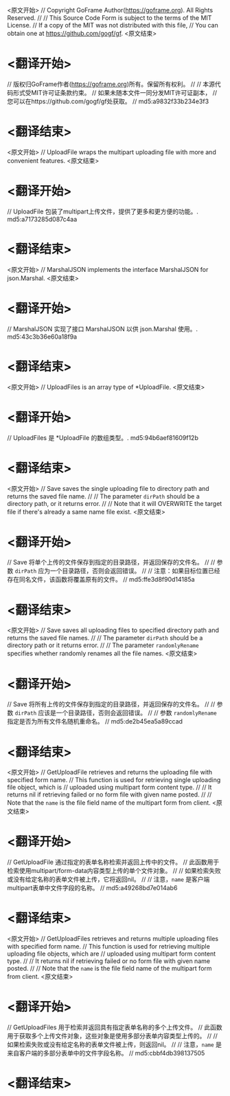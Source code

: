 
<原文开始>
// Copyright GoFrame Author(https://goframe.org). All Rights Reserved.
//
// This Source Code Form is subject to the terms of the MIT License.
// If a copy of the MIT was not distributed with this file,
// You can obtain one at https://github.com/gogf/gf.
<原文结束>

# <翻译开始>
// 版权归GoFrame作者(https://goframe.org)所有。保留所有权利。
//
// 本源代码形式受MIT许可证条款约束。
// 如果未随本文件一同分发MIT许可证副本，
// 您可以在https://github.com/gogf/gf处获取。
// md5:a9832f33b234e3f3
# <翻译结束>


<原文开始>
// UploadFile wraps the multipart uploading file with more and convenient features.
<原文结束>

# <翻译开始>
// UploadFile 包装了multipart上传文件，提供了更多和更方便的功能。. md5:a7173285d087c4aa
# <翻译结束>


<原文开始>
// MarshalJSON implements the interface MarshalJSON for json.Marshal.
<原文结束>

# <翻译开始>
// MarshalJSON 实现了接口 MarshalJSON 以供 json.Marshal 使用。. md5:43c3b36e60a18f9a
# <翻译结束>


<原文开始>
// UploadFiles is an array type of *UploadFile.
<原文结束>

# <翻译开始>
// UploadFiles 是 *UploadFile 的数组类型。. md5:94b6aef81609f12b
# <翻译结束>


<原文开始>
// Save saves the single uploading file to directory path and returns the saved file name.
//
// The parameter `dirPath` should be a directory path, or it returns error.
//
// Note that it will OVERWRITE the target file if there's already a same name file exist.
<原文结束>

# <翻译开始>
// Save 将单个上传的文件保存到指定的目录路径，并返回保存的文件名。
//
// 参数 `dirPath` 应为一个目录路径，否则会返回错误。
//
// 注意：如果目标位置已经存在同名文件，该函数将覆盖原有的文件。
// md5:ffe3d8f90d14185a
# <翻译结束>


<原文开始>
// Save saves all uploading files to specified directory path and returns the saved file names.
//
// The parameter `dirPath` should be a directory path or it returns error.
//
// The parameter `randomlyRename` specifies whether randomly renames all the file names.
<原文结束>

# <翻译开始>
// Save 将所有上传的文件保存到指定的目录路径，并返回保存的文件名。
//
// 参数 `dirPath` 应该是一个目录路径，否则会返回错误。
//
// 参数 `randomlyRename` 指定是否为所有文件名随机重命名。
// md5:de2b45ea5a89ccad
# <翻译结束>


<原文开始>
// GetUploadFile retrieves and returns the uploading file with specified form name.
// This function is used for retrieving single uploading file object, which is
// uploaded using multipart form content type.
//
// It returns nil if retrieving failed or no form file with given name posted.
//
// Note that the `name` is the file field name of the multipart form from client.
<原文结束>

# <翻译开始>
// GetUploadFile 通过指定的表单名称检索并返回上传中的文件。
// 此函数用于检索使用multipart/form-data内容类型上传的单个文件对象。
//
// 如果检索失败或没有给定名称的表单文件被上传，它将返回nil。
//
// 注意，`name` 是客户端multipart表单中文件字段的名称。
// md5:a49268bd7e014ab6
# <翻译结束>


<原文开始>
// GetUploadFiles retrieves and returns multiple uploading files with specified form name.
// This function is used for retrieving multiple uploading file objects, which are
// uploaded using multipart form content type.
//
// It returns nil if retrieving failed or no form file with given name posted.
//
// Note that the `name` is the file field name of the multipart form from client.
<原文结束>

# <翻译开始>
// GetUploadFiles 用于检索并返回具有指定表单名称的多个上传文件。
// 此函数用于获取多个上传文件对象，这些对象是使用多部分表单内容类型上传的。
//
// 如果检索失败或没有给定名称的表单文件被上传，则返回nil。
//
// 注意，`name` 是来自客户端的多部分表单中的文件字段名称。
// md5:cbbf4db398137505
# <翻译结束>

